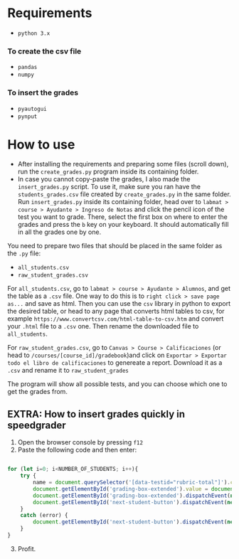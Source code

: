 # Requirements
- `python 3.x`
### To create the csv file
- `pandas`
- `numpy`
### To insert the grades
- `pyautogui`
- `pynput`

# How to use
- After installing the requirements and preparing some files (scroll down), run the `create_grades.py` program inside its containing folder.
- In case you cannot copy-paste the grades, I also made the `insert_grades.py` script. To use it, make sure you ran have the `students_grades.csv` file created by `create_grades.py` in the same folder. Run `insert_grades.py` inside its containing folder, head over to `labmat > course > Ayudante > Ingreso de Notas` and click the pencil icon of the test you want to grade. There, select the first box on where to enter the grades and press the `b` key on your keyboard. It should automatically fill in all the grades one by one.


You need to prepare two files that should be placed in the same folder as the `.py` file:
- `all_students.csv`
- `raw_student_grades.csv`

For `all_students.csv`, go to `labmat > course > Ayudante > Alumnos`, and get the table as a `.csv` file. One way to do this is to `right click > save page as...` and save as html. Then you can use the `csv` library in python to export the desired table, or head to any page that converts html tables to csv, for example `https://www.convertcsv.com/html-table-to-csv.htm` and convert your `.html` file to a `.csv` one. Then rename the downloaded file to `all_students`.

For `raw_student_grades.csv`, go to `Canvas > Course > Calificaciones` (or head to `/courses/[course_id]/gradebook`)and click on `Exportar > Exportar todo el libro de calificaciones` to genereate a report. Download it as a `.csv` and rename it to `raw_student_grades`

The program will show all possible tests, and you can choose which one to get the grades from.

## EXTRA: How to insert grades quickly in speedgrader
1. Open the browser console by pressing `f12`
2. Paste the following code and then enter:
```js

for (let i=0; i<NUMBER_OF_STUDENTS; i++){
	try {
		name = document.querySelector('[data-testid="rubric-total"]').classList[0];
		document.getElementById('grading-box-extended').value = document.getElementsByClassName(name)[3].innerHTML.split(' ')[2];
		document.getElementById('grading-box-extended').dispatchEvent(new Event('change'));
        document.getElementById('next-student-button').dispatchEvent(new Event('click'));
	}
	catch (error) {
		document.getElementById('next-student-button').dispatchEvent(new Event('click'));
	}
}
```
3. Profit.
